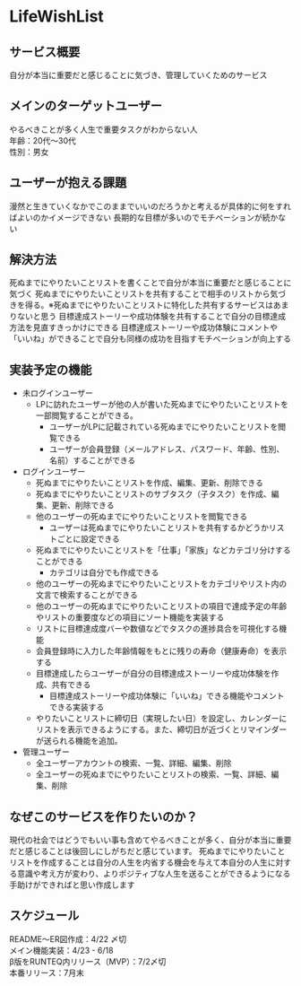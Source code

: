 # LifeWishList

## サービス概要
自分が本当に重要だと感じることに気づき、管理していくためのサービス

## メインのターゲットユーザー
やるべきことが多く人生で重要タスクがわからない人<br>
年齢：20代～30代<br>
性別：男女<br>

## ユーザーが抱える課題
漫然と生きていくなかでこのままでいいのだろうかと考えるが具体的に何をすればよいのかイメージできない
長期的な目標が多いのでモチベーションが続かない

## 解決方法
死ぬまでにやりたいことリストを書くことで自分が本当に重要だと感じることに気づく
死ぬまでにやりたいことリストを共有することで相手のリストから気づきを得る。※死ぬまでにやりたいことリストに特化した共有するサービスはあまりないと思う
目標達成ストーリーや成功体験を共有することで自分の目標達成方法を見直すきっかけにできる
目標達成ストーリーや成功体験にコメントや「いいね」ができることで自分も同様の成功を目指すモチベーションが向上する

## 実装予定の機能
- 未ログインユーザー
  - LPに訪れたユーザーが他の人が書いた死ぬまでにやりたいことリストを一部閲覧することができる。
    - ユーザーがLPに記載されている死ぬまでにやりたいことリストを閲覧できる
    - ユーザーが会員登録（メールアドレス、パスワード、年齢、性別、名前）することができる
- ログインユーザー
  - 死ぬまでにやりたいことリストを作成、編集、更新、削除できる
  - 死ぬまでにやりたいことリストのサブタスク（子タスク）を作成、編集、更新、削除できる
  - 他のユーザーの死ぬまでにやりたいことリストを閲覧できる
    - ユーザーは死ぬまでにやりたいことリストを共有するかどうかリストごとに設定できる
  - 死ぬまでにやりたいことリストを「仕事」「家族」などカテゴリ分けすることができる
    - カテゴリは自分でも作成できる
  - 他のユーザーの死ぬまでにやりたいことリストをカテゴリやリスト内の文言で検索することができる
  - 他のユーザーの死ぬまでにやりたいことリストの項目で達成予定の年齢やリストの重要度などの項目にソート機能を実装する
  - リストに目標達成度バーや数値などでタスクの進捗具合を可視化する機能
  - 会員登録時に入力した年齢情報をもとに残りの寿命（健康寿命）を表示する
  - 目標達成したらユーザーが自分の目標達成ストーリーや成功体験を作成、共有できる
    - 目標達成ストーリーや成功体験に「いいね」できる機能やコメントできる実装する
  - やりたいことリストに締切日（実現したい日）を設定し、カレンダーにリストを表示できるようにする。また、締切日が近づくとリマインダーが送られる機能を追加。
- 管理ユーザー
  - 全ユーザーアカウントの検索、一覧、詳細、編集、削除
  - 全ユーザーの死ぬまでにやりたいことリストの検索、一覧、詳細、編集、削除
## なぜこのサービスを作りたいのか？
現代の社会ではどうでもいい事も含めてやるべきことが多く、自分が本当に重要だと感じることは後回しにしがちだと感じています。
死ぬまでにやりたいことリストを作成することは自分の人生を内省する機会を与えて本自分の人生に対する意識や考え方が変わり、よりポジティブな人生を送ることができるようになる手助けができればと思い作成します

## スケジュール
README〜ER図作成：4/22 〆切<br>
メイン機能実装：4/23 - 6/18<br>
β版をRUNTEQ内リリース（MVP）：7/2〆切<br>
本番リリース：7月末
